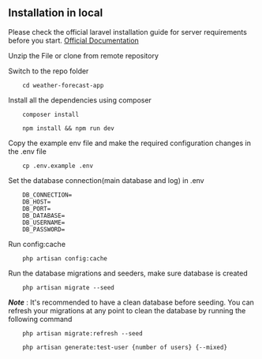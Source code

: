 ## Installation in local

Please check the official laravel installation guide for server requirements before you start. [Official Documentation](https://laravel.com/docs/5.8/installation#installation)


Unzip the File or clone from remote repository

Switch to the repo folder

```
    cd weather-forecast-app
```

Install all the dependencies using composer

```
    composer install
```

```
    npm install && npm run dev
```

Copy the example env file and make the required configuration changes in the .env file

```
    cp .env.example .env
```

Set the database connection(main database and log) in .env
```
    DB_CONNECTION=
    DB_HOST=
    DB_PORT=
    DB_DATABASE=
    DB_USERNAME=
    DB_PASSWORD=
```

Run config:cache
```
    php artisan config:cache
```

Run the database migrations and seeders, make sure database is created
```
    php artisan migrate --seed
```

***Note*** : It's recommended to have a clean database before seeding. You can refresh your migrations at any point to clean the database by running the following command
```
    php artisan migrate:refresh --seed
```

```
    php artisan generate:test-user {number of users} {--mixed}
```
